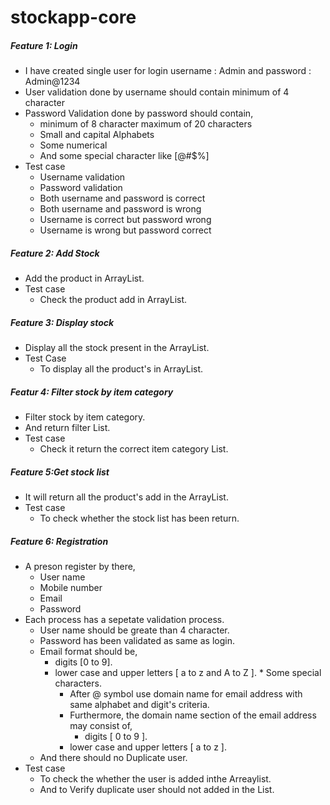 # stockapp-core


##### Feature 1: Login
  * I have created single user for login username : Admin and password : Admin@1234
  * User validation done by username should contain minimum of 4 character
  * Password Validation done by password should contain,
  	* minimum of 8 character maximum of 20 characters
	* Small and capital Alphabets
	* Some numerical
	* And some special character like [@#$%]
  * Test case 
  	* Username validation
  	* Password validation
  	* Both username and password is correct
  	* Both username and password is wrong
  	* Username is correct but password wrong
  	* Username is wrong but password correct
  
##### Feature 2: Add Stock
  * Add the product in ArrayList.
  * Test case
  	* Check the product add in ArrayList.
  
##### Feature 3: Display stock
  * Display all the stock present in the ArrayList.
  * Test Case
	* To display all the product's in ArrayList.

##### Featur 4: Filter stock by item category
  * Filter stock by item category.
  * And return filter List.
  * Test case
  	* Check it return the correct item category List.

##### Feature 5:Get stock list
  * It will return all the product's add in the ArrayList.
  * Test case
  	* To check whether the stock list has been return.
  	
##### Feature 6: Registration
  * A preson register by there,
  	* User name
  	* Mobile number
  	* Email
  	* Password
  * Each process has a sepetate validation process.
  	* User name should be greate than 4 character.
  	* Password has been validated as same as login.
  	* Email format should be,
  		* digits [0 to 9].
	 	* lower case and upper letters [ a to z and A to Z ].
     	        * Some special characters.
    	 	* After @ symbol use domain name for email address with same alphabet and digit's criteria.
     		* Furthermore, the domain name section of the email address may consist of,
     			* digits [ 0 to 9 ].
	 		* lower case and upper letters  [ a to z ].
	* And there should no Duplicate user.
  * Test case
  	* To check the whether the user is added inthe Arreaylist.
  	* And to Verify duplicate user should not added in the List.
